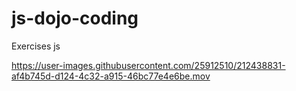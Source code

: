 # js-dojo-coding
Exercises js

https://user-images.githubusercontent.com/25912510/212438831-af4b745d-d124-4c32-a915-46bc77e4e6be.mov
